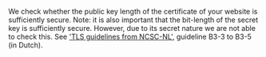 We check whether the public key length of the certificate of your website is sufficiently secure. Note: it is also important that the bit-length of the secret key is sufficiently secure. However, due to its secret nature we are not able to check this. See ['TLS guidelines from NCSC-NL'](https://www.ncsc.nl/actueel/whitepapers/ict-beveiligingsrichtlijnen-voor-transport-layer-security-tls.html), guideline B3-3 to B3-5 (in Dutch).
